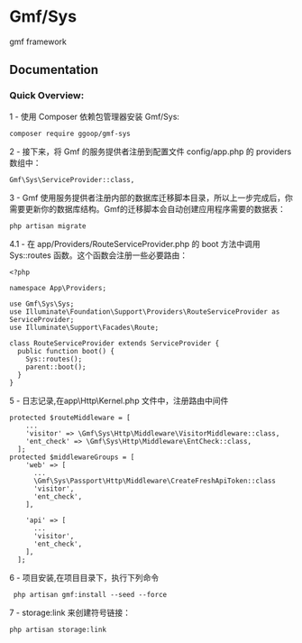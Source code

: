 # Gmf/Sys
gmf framework
## Documentation

### Quick Overview:

1 - 使用 Composer 依赖包管理器安装 Gmf/Sys:

```shell
composer require ggoop/gmf-sys
```

2 - 接下来，将 Gmf 的服务提供者注册到配置文件 config/app.php 的 providers 数组中：
```shell
Gmf\Sys\ServiceProvider::class,
```

3 - Gmf 使用服务提供者注册内部的数据库迁移脚本目录，所以上一步完成后，你需要更新你的数据库结构。Gmf的迁移脚本会自动创建应用程序需要的数据表：

```shell
php artisan migrate
```

4.1 - 在 app/Providers/RouteServiceProvider.php 的 boot 方法中调用 Sys::routes 函数。这个函数会注册一些必要路由：

```shell
<?php

namespace App\Providers;

use Gmf\Sys\Sys;
use Illuminate\Foundation\Support\Providers\RouteServiceProvider as ServiceProvider;
use Illuminate\Support\Facades\Route;

class RouteServiceProvider extends ServiceProvider {
  public function boot() {
    Sys::routes();
    parent::boot();
  }
}
```

5 - 日志记录,在app\Http\Kernel.php 文件中，注册路由中间件

```shell
protected $routeMiddleware = [
    ...
    'visitor' => \Gmf\Sys\Http\Middleware\VisitorMiddleware::class,
    'ent_check' => \Gmf\Sys\Http\Middleware\EntCheck::class,
  ];
protected $middlewareGroups = [
    'web' => [
      ...
      \Gmf\Sys\Passport\Http\Middleware\CreateFreshApiToken::class
      'visitor',
      'ent_check',
    ],

    'api' => [
      ...
      'visitor',
      'ent_check',
    ],
  ];
```

6 - 项目安装,在项目目录下，执行下列命令

```shell
 php artisan gmf:install --seed --force
```


7 - storage:link 来创建符号链接：
```shell
php artisan storage:link
```